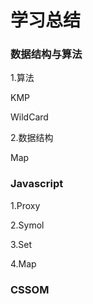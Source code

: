 # 学习总结

###  数据结构与算法
1.算法

  KMP
  
  WildCard
  
2.数据结构
  
  Map
  
### Javascript

1.Proxy

2.Symol

3.Set

4.Map

### CSSOM



